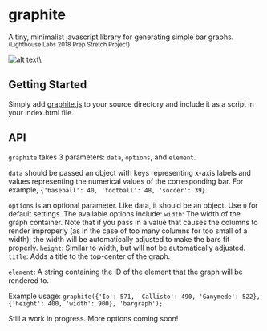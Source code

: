 # graphite
A tiny, minimalist javascript library for generating simple bar graphs.\
<sub>(Lighthouse Labs 2018 Prep Stretch Project)</sub>

![alt text](https://cdn.rawgit.com/jonathandannel/graphite/b5cbc9eb/graphite.png)\

## Getting Started
Simply add [graphite.js](https://github.com/jonathandannel/graphite/blob/master/graphite.js) to your source directory and include it as a script in your index.html file.

## API
`graphite` takes 3 parameters: `data`, `options`, and `element`.

`data` should be passed an object with keys representing x-axis labels and values representing the numerical values of the corresponding bar. For example, `{'baseball': 40, 'football': 48, 'soccer': 39}`.

`options` is an optional parameter. Like data, it should be an object. Use `0` for default settings. The available options include:
`width`: The width of the graph container. Note that if you pass in a value that causes the columns to render improperly (as in the case of too many columns for too small of a width), the width will be automatically adjusted to make the bars fit properly.
`height`: Similar to width, but will not be automatically adjusted.
`title`: Adds a title to the top-center of the graph.

`element`: A string containing the ID of the element that the graph will be rendered to.

Example usage: `graphite({'Io': 571, 'Callisto': 490, 'Ganymede': 522}, {'height': 400, 'width': 900}, 'bargraph');`

Still a work in progress. More options coming soon!
